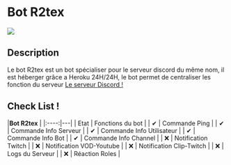 # Bot R2tex
![](https://zupimages.net/up/22/26/30ex.png)
## Description
Le bot R2tex est un bot spécialiser pour le serveur discord du même nom, il est héberger grâce a Heroku 24H/24H, le bot permet de centraliser les fonction du serveur
[Le serveur Discord !](https://discord.gg/Y85bCqrST4)

## Check List !

|**Bot R2tex** |
|:----:|---|
| Etat | Fonctions du bot |
|  ✔  | Commande Ping |
|  ✔  | Commande Info Serveur |
|  ✔  | Commande Info Utilisateur |
|  ✔  | Commande Info Bot |
|  ✔  | Commande Info Channel |
|  ❌ | Notification Twitch |
|  ❌ | Notification VOD-Youtube |
|  ❌ | Notification Clip-Twitch |
|  ❌ | Logs du Serveur |
|  ❌ | Réaction Roles |